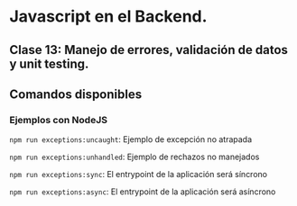 # Javascript en el Backend. 
## Clase 13: Manejo de errores, validación de datos y unit testing.

## Comandos disponibles

### Ejemplos con NodeJS

`npm run exceptions:uncaught`: Ejemplo de excepción no atrapada

`npm run exceptions:unhandled`: Ejemplo de rechazos no manejados

`npm run exceptions:sync`: El entrypoint de la aplicación será síncrono

`npm run exceptions:async`: El entrypoint de la aplicación será asíncrono